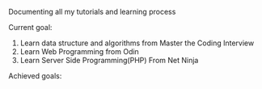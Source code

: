 Documenting all my tutorials and learning process

Current goal:
1. Learn data structure and algorithms from Master the Coding Interview
2. Learn Web Programming from Odin
3. Learn Server Side Programming(PHP) From Net Ninja

Achieved goals: